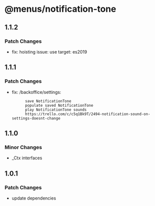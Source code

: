# @menus/notification-tone

## 1.1.2

### Patch Changes

- fix: hoisting issue: use target: es2019

## 1.1.1

### Patch Changes

- fix: /backoffice/settings:

      	    save NotificationTone
      	    populate saved NotificationTone
      	    play NotificationTone sounds
      	    https://trello.com/c/c5q1Bk9T/2494-notification-sound-on-settings-doesnt-change

## 1.1.0

### Minor Changes

- \_Ctx interfaces

## 1.0.1

### Patch Changes

- update dependencies
